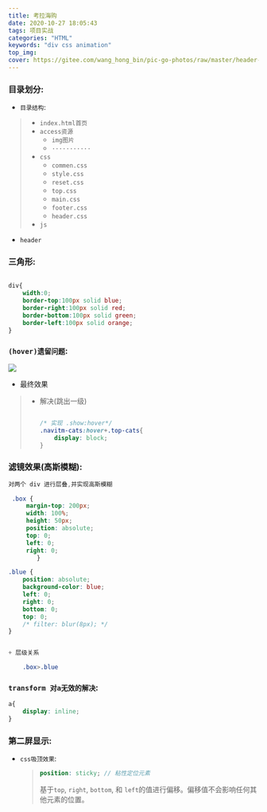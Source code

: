 ```yaml
---
title: 考拉海购
date: 2020-10-27 18:05:43
tags: 项目实战
categories: "HTML"
keywords: "div css animation"
top_img: 
cover: https://gitee.com/wang_hong_bin/pic-go-photos/raw/master/header-考拉.png
---
```


###  目录划分:
<!-- more -->

+ `目录结构`:

> + `index.html首页`
> + `access资源`
>   +  `img图片`
>   + `···········`
> + `css`
>   + `commen.css`
>   + `style.css`
>   + `reset.css`
>   + `top.css`
>   + `main.css`
>   + `footer.css`
>   + `header.css`
> + `js`



+ `header`

  

### 三角形:

```css

div{
    width:0;
    border-top:100px solid blue;
    border-right:100px solid red;
    border-bottom:100px solid green;
    border-left:100px solid orange;
}


```



###  `(hover)遗留问题`:

![](https://gitee.com/wang_hong_bin/pic-go-photos/raw/master/hover.png)

+ 最终效果

> + 解决(跳出一级)
>
>   ```scss
>   
>   /* 实现 .show:hover*/
>   .navitm-cats:hover+.top-cats{
>       display: block;
>   }
>   ```



###  滤镜效果(高斯模糊):

```scss
对两个 div 进行层叠,并实现高斯模糊

 .box {
     margin-top: 200px;
     width: 100%;
     height: 50px;
     position: absolute;
     top: 0;
     left: 0;
     right: 0;
        }

.blue {
    position: absolute;
    background-color: blue;
    left: 0;
    right: 0;
    bottom: 0;
    top: 0;
    /* filter: blur(8px); */
}


+ 层级关系

	.box>.blue

```

###  `transform 对a无效的解决`:

```scss
a{
    display: inline;
}
```



###  第二屏显示:

+ `css吸顶效果`:

  > ```scss
  > position: sticky; // 粘性定位元素
  > ```
  >
  > 基于`top`, `right`, `bottom`, 和 `left`的值进行偏移。偏移值不会影响任何其他元素的位置。
  >
  > 